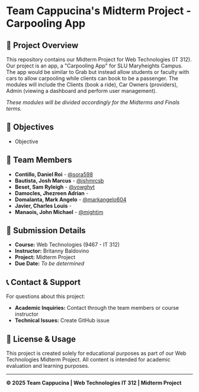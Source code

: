 # Team Cappucina's Midterm Project - Carpooling App

## 📌 Project Overview
This repository contains our Midterm Project for Web Technologies (IT 312).
Our project is an app, a "Carpooling App" for SLU Maryheights Campus. The app would be similar to Grab but instead allow students or faculty with cars to allow carpooling while clients can book to be a passenger. The modules will include the Clients (book a ride), Car Owners (providers), Admin (viewing a dashboard and perform user management).

*These modules will be divided accordingly for the Midterms and Finals terms.*

## 🎯 Objectives
- Objective 

## 👥 Team Members  
- **Contillo, Daniel Roi** - [@sora598](https://github.com/sora598)
- **Bautista, Josh Marcus** - [@jshmrcsb](https://github.com/jshmrcsb)
- **Beset, Sam Ryleigh** - [@yowghyt](https://github.com/yowghyt)
- **Damocles, Jhezreen Adrian** -
- **Domalanta, Mark Angelo** - [@markangelo604](https://github.com/markangelo604)
- **Javier, Charles Louis** - 
- **Manaois, John Michael** - [@mightjm](https://github.com/mightjm)

## 📅 Submission Details  
- **Course:** Web Technologies (9467 - IT 312)  
- **Instructor:** Britanny Baldovino 
- **Project:** Midterm Project  
- **Due Date:** *To be determined*

## 📞 Contact & Support
For questions about this project:
- **Academic Inquiries:** Contact through the team members or course instructor
- **Technical Issues:** Create GitHub issue

## 📜 License & Usage
This project is created solely for educational purposes as part of our Web Technologies Midterm Project. All content is intended for academic evaluation and learning purposes.

---

**© 2025 Team Cappucina | Web Technologies IT 312 | Midterm Project**
